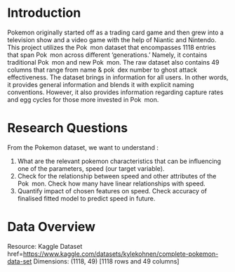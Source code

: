 # Introduction
Pokemon originally started off as a trading card game and then grew into a
television show and a video game with the help of Niantic and Nintendo. This project
utilizes the Pok mon dataset that encompasses 1118 entries that span Pok mon
across different ‘generations.’ Namely, it contains traditional Pok mon and new
Pok mon. The raw dataset also contains 49 columns that range from name &
pok dex number to ghost attack effectiveness. The dataset brings in information for
all users. In other words, it provides general information and blends it with explicit
naming conventions. However, it also provides information regarding capture rates
and egg cycles for those more invested in Pok mon.

# Research Questions
From the Pokemon dataset, we want to understand :
1. What are the relevant pokemon characteristics that can be influencing one of
the parameters, speed (our target variable).
2. Check for the relationship between speed and other attributes of the
Pok mon. Check how many have linear relationships with speed.
3. Quantify impact of chosen features on speed. Check accuracy of finalised
fitted model to predict speed in future.

# Data Overview
Resource: Kaggle Dataset  <a> href=https://www.kaggle.com/datasets/kylekohnen/complete-pokemon-data-set </a>
Dimensions: (1118, 49) [1118 rows and 49 columns]
